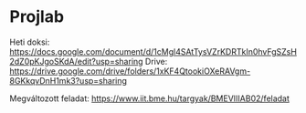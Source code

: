 # Projlab

Heti doksi: https://docs.google.com/document/d/1cMgl4SAtTysVZrKDRTkIn0hvFgSZsH2dZ0pKJgoSKdA/edit?usp=sharing
Drive: https://drive.google.com/drive/folders/1xKF4QtookiOXeRAVgm-8GKkqvDnH1mk3?usp=sharing

Megváltozott feladat: https://www.iit.bme.hu/targyak/BMEVIIIAB02/feladat
